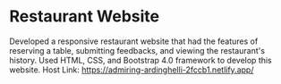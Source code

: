 # Restaurant Website

Developed a responsive restaurant website that had the features of reserving a table, submitting feedbacks, and viewing the restaurant's history.
Used HTML, CSS, and Bootstrap 4.0 framework to develop this website.
Host Link: https://admiring-ardinghelli-2fccb1.netlify.app/
